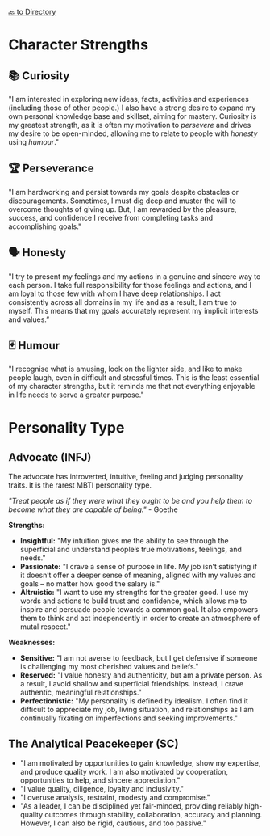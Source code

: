 [🔙 to Directory](README.md)

# Character Strengths

## 📚 Curiosity
"I am interested in exploring new ideas, facts, activities and experiences (including those of other people.) I also have a strong desire to expand my own personal knowledge base and skillset, aiming for mastery. Curiosity is my greatest strength, as it is often my motivation to *persevere* and drives my desire to be open-minded, allowing me to relate to people with *honesty* using *humour*."

## 🏆 Perseverance
"I am hardworking and persist towards my goals despite obstacles or discouragements. Sometimes, I must dig deep and muster the will to overcome thoughts of giving up. But, I am rewarded by the pleasure, success, and confidence I receive from completing tasks and accomplishing goals."

## 🗣️ Honesty
"I try to present my feelings and my actions in a genuine and sincere way to each person. I take full responsibility for those feelings and actions, and I am loyal to those few with whom I have deep relationships. I act consistently across all domains in my life and as a result, I am true to myself. This means that my goals accurately represent my implicit interests and values.”

## 🃏 Humour
"I recognise what is amusing, look on the lighter side, and like to make people laugh, even in difficult and stressful times. This is the least essential of my character strengths, but it reminds me that not everything enjoyable in life needs to serve a greater purpose."

# Personality Type

## Advocate (INFJ)

The advocate has introverted, intuitive, feeling and judging personality traits. It is the rarest MBTI personality type.

*"Treat people as if they were what they ought to be and you help them to become what they are capable of being."* - Goethe

**Strengths:**
- **Insightful:** "My intuition gives me the ability to see through the superficial and understand people’s true motivations, feelings, and needs."
- **Passionate:** "I crave a sense of purpose in life. My job isn’t satisfying if it doesn’t offer a deeper sense of meaning, aligned with my values and goals – no matter how good the salary is."
- **Altruistic:** "I want to use my strengths for the greater good. I use my words and actions to build trust and confidence, which allows me to inspire and persuade people towards a common goal. It also empowers them to think and act independently in order to create an atmosphere of mutal respect."

**Weaknesses:**
- **Sensitive:** "I am not averse to feedback, but I get defensive if someone is challenging my most cherished values and beliefs."
- **Reserved:** "I value honesty and authenticity, but am a private person. As a result, I avoid shallow and superficial friendships. Instead, I crave authentic, meaningful relationships." 
- **Perfectionistic:** "My personality is defined by idealism. I often find it difficult to appreciate my job, living situation, and relationships as I am continually fixating on imperfections and seeking improvements."

## The Analytical Peacekeeper (SC)

- "I am motivated by opportunities to gain knowledge, show my expertise, and produce quality work. I am also motivated by cooperation, opportunities to help, and sincere appreciation."
- "I value quality, diligence, loyalty and inclusivity."
- "I overuse analysis, restraint, modesty and compromise."
- "As a leader, I can be disciplined yet fair-minded, providing reliably high-quality outcomes through stability, collaboration, accuracy and planning. However, I can also be rigid, cautious, and too passive."
